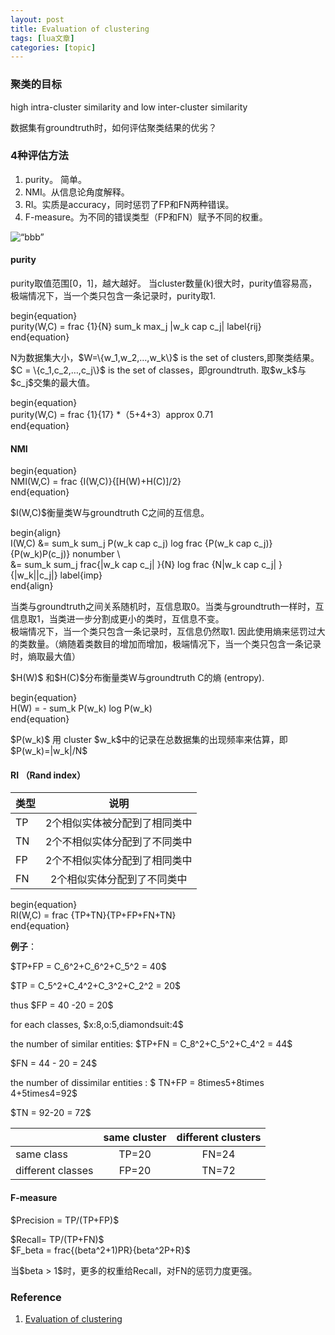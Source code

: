 ```yaml
---
layout: post
title: Evaluation of clustering 
tags: [lua文章]
categories: [topic]
---
```

<h3 id="聚类的目标"><a href="#聚类的目标" class="headerlink" title="聚类的目标"></a>聚类的目标</h3><p>high intra-cluster similarity and low inter-cluster similarity</p>
<p>数据集有groundtruth时，如何评估聚类结果的优劣？</p>
<h3 id="4种评估方法"><a href="#4种评估方法" class="headerlink" title="4种评估方法"></a>4种评估方法</h3><ol>
<li>purity。 简单。</li>
<li>NMI。从信息论角度解释。</li>
<li>RI。实质是accuracy，同时惩罚了FP和FN两种错误。</li>
<li>F-measure。为不同的错误类型（FP和FN）赋予不同的权重。</li>
</ol>
<!--
![“aaaa”](https://nlp.stanford.edu/IR-book/html/htmledition/img1393.png)  
-->
<p><img src="https://sayarara.github.io//images/img1393.png" alt="“bbb”"/></p>
<h4 id="purity"><a href="#purity" class="headerlink" title="purity"></a>purity</h4><p>purity取值范围[0，1]，越大越好。 当cluster数量(k)很大时，purity值容易高，极端情况下，当一个类只包含一条记录时，purity取1.</p>
<p>begin{equation}<br/>    purity(W,C) = frac {1}{N} sum_k max_j |w_k cap c_j| label{rij}<br/>end{equation}</p>
<p>N为数据集大小，$W=\{w_1,w_2,…,w_k\}$ is the set of clusters,即聚类结果。 $C = \{c_1,c_2,…,c_j\}$ is the set of classes，即groundtruth. 取$w_k$与$c_j$交集的最大值。</p>
<p>begin{equation}<br/>    purity(W,C) = frac {1}{17} *（5+4+3）approx 0.71<br/>end{equation}</p>
<h4 id="NMI"><a href="#NMI" class="headerlink" title="NMI"></a>NMI</h4><p>begin{equation}<br/>    NMI(W,C) = frac {I(W,C)}{[H(W)+H(C)]/2}<br/>end{equation}</p>
<p>$I(W,C)$衡量类W与groundtruth C之间的互信息。</p>
<p>begin{align}<br/>I(W,C) &amp;= sum_k sum_j P(w_k cap c_j) log frac {P(w_k cap c_j)}{P(w_k)P(c_j)} nonumber \<br/>&amp;= sum_k sum_j frac{|w_k cap c_j| }{N} log frac {N|w_k cap c_j| }{|w_k||c_j|}  label{imp}<br/>end{align}</p>
<p>当类与groundtruth之间关系随机时，互信息取0。当类与groundtruth一样时，互信息取1，当类进一步分割成更小的类时，互信息不变。<br/>极端情况下，当一个类只包含一条记录时，互信息仍然取1. 因此使用熵来惩罚过大的类数量。（熵随着类数目的增加而增加，极端情况下，当一个类只包含一条记录时，熵取最大值）</p>
<p>$H(W)$ 和$H(C)$分布衡量类W与groundtruth C的熵 (entropy).</p>
<p>begin{equation}<br/>    H(W) = - sum_k P(w_k) log P(w_k)<br/>end{equation}</p>
<p>$P(w_k)$ 用 cluster $w_k$中的记录在总数据集的出现频率来估算，即$P(w_k)=|w_k|/N$</p>
<h4 id="RI-（Rand-index）"><a href="#RI-（Rand-index）" class="headerlink" title="RI （Rand index）"></a>RI （Rand index）</h4><div class="table-container">
<table>
<thead>
<tr>
<th>类型</th>
<th style="text-align:center">说明</th>
</tr>
</thead>
<tbody>
<tr>
<td>TP</td>
<td style="text-align:center">2个相似实体被分配到了相同类中</td>
</tr>
<tr>
<td>TN</td>
<td style="text-align:center">2个不相似实体分配到了不同类中</td>
</tr>
<tr>
<td>FP</td>
<td style="text-align:center">2个不相似实体分配到了相同类中</td>
</tr>
<tr>
<td>FN</td>
<td style="text-align:center">2个相似实体分配到了不同类中</td>
</tr>
</tbody>
</table>
</div>
<p>begin{equation}<br/>    RI(W,C) = frac {TP+TN}{TP+FP+FN+TN}<br/>end{equation}</p>
<p><strong>例子</strong>：</p>
<p>$TP+FP = C_6^2+C_6^2+C_5^2 = 40$</p>
<p>$TP = C_5^2+C_4^2+C_3^2+C_2^2 = 20$</p>
<p>thus $FP = 40 -20 = 20$</p>
<p>for each classes, $x:8,o:5,diamondsuit:4$</p>
<p>the number of similar entities: $TP+FN = C_8^2+C_5^2+C_4^2 = 44$</p>
<p>$FN = 44 - 20 = 24$</p>
<p>the number of dissimilar entities : $ TN+FP = 8times5+8times 4+5times4=92$</p>
<p>$TN = 92-20 = 72$</p>
<div class="table-container">
<table>
<thead>
<tr>
<th></th>
<th style="text-align:center">same cluster</th>
<th style="text-align:center">different clusters</th>
</tr>
</thead>
<tbody>
<tr>
<td>same class</td>
<td style="text-align:center">TP=20</td>
<td style="text-align:center">FN=24</td>
</tr>
<tr>
<td>different classes</td>
<td style="text-align:center">FP=20</td>
<td style="text-align:center">TN=72</td>
</tr>
</tbody>
</table>
</div>
<h4 id="F-measure"><a href="#F-measure" class="headerlink" title="F-measure"></a>F-measure</h4><p>$Precision = TP/(TP+FP)$</p>
<p>$Recall= TP/(TP+FN)$<br/>$F_beta = frac{(beta^2+1)PR}{beta^2P+R}$</p>
<p>当$beta &gt; 1$时，更多的权重给Recall，对FN的惩罚力度更强。</p>
<h3 id="Reference"><a href="#Reference" class="headerlink" title="Reference"></a>Reference</h3><ol>
<li><a href="https://nlp.stanford.edu/IR-book/html/htmledition/evaluation-of-clustering-1.html" target="_blank" rel="noopener noreferrer">Evaluation of clustering</a></li>
</ol>